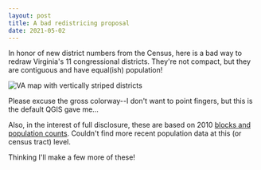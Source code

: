 ```yaml
---
layout: post
title: A bad redistricing proposal
date: 2021-05-02
---
```


In honor of new district numbers from the Census, here is a bad way to redraw Virginia's 11 congressional districts. They're not compact, but they are contiguous and have equal(ish) population!

![VA map with vertically striped districts](/img/va_vertical.png)

Please excuse the gross colorway--I don't want to point fingers, but this is the default QGIS gave me...

Also, in the interest of full disclosure, these are based on 2010 [blocks and population counts](https://www2.census.gov/geo/tiger/TIGER2010BLKPOPHU/). Couldn't find more recent population data at this (or census tract) level.

Thinking I'll make a few more of these!
